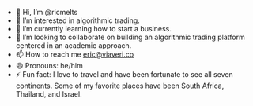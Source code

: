 - 👋 Hi, I’m @ricmelts
- 👀 I’m interested in algorithmic trading.
- 🌱 I’m currently learning how to start a business.
- 💞️ I’m looking to collaborate on building an algorithmic trading platform centered in an academic approach.
- 📫 How to reach me eric@viaveri.co
- 😄 Pronouns: he/him
- ⚡ Fun fact: I love to travel and have been fortunate to see all seven continents. Some of my favorite places have been South Africa, Thailand, and Israel.

<!---
ricmelts/ricmelts is a ✨ special ✨ repository because its `README.md` (this file) appears on your GitHub profile.
You can click the Preview link to take a look at your changes.
--->
